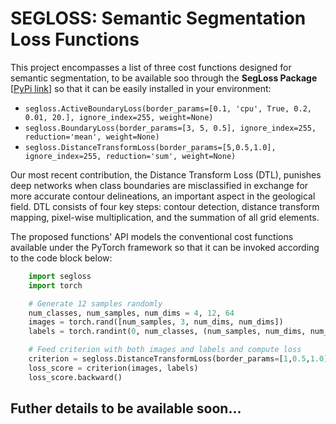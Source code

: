 # SEGLOSS: Semantic Segmentation Loss Functions

This project encompasses a list of three cost functions designed for semantic segmentation, to be available soo through the **SegLoss Package** [[PyPi link](https://pypi.org/project/openloss/)] so that it can be easily installed in your environment:

* ```segloss.ActiveBoundaryLoss(border_params=[0.1, 'cpu', True, 0.2, 0.01, 20.], ignore_index=255, weight=None)```
* ```segloss.BoundaryLoss(border_params=[3, 5, 0.5], ignore_index=255, reduction='mean', weight=None)``` 
* ```segloss.DistanceTransformLoss(border_params=[5,0.5,1.0], ignore_index=255, reduction='sum', weight=None)```

Our most recent contribution, the Distance Transform Loss (DTL), punishes deep networks when class boundaries are misclassified in exchange for more accurate contour delineations, an important aspect in the geological field.
DTL consists of four key steps: contour detection, distance transform mapping, pixel-wise multiplication, and the summation of all grid elements.

The proposed functions' API models the conventional cost functions available under the PyTorch framework so that it can be invoked according to the code block below:
```python
    import segloss
    import torch

    # Generate 12 samples randomly
    num_classes, num_samples, num_dims = 4, 12, 64
    images = torch.rand([num_samples, 3, num_dims, num_dims])
    labels = torch.randint(0, num_classes, (num_samples, num_dims, num_dims))

    # Feed criterion with both images and labels and compute loss
    criterion = segloss.DistanceTransformLoss(border_params=[1,0.5,1.0])
    loss_score = criterion(images, labels)
    loss_score.backward()
```

## **Futher details to be available soon...**
